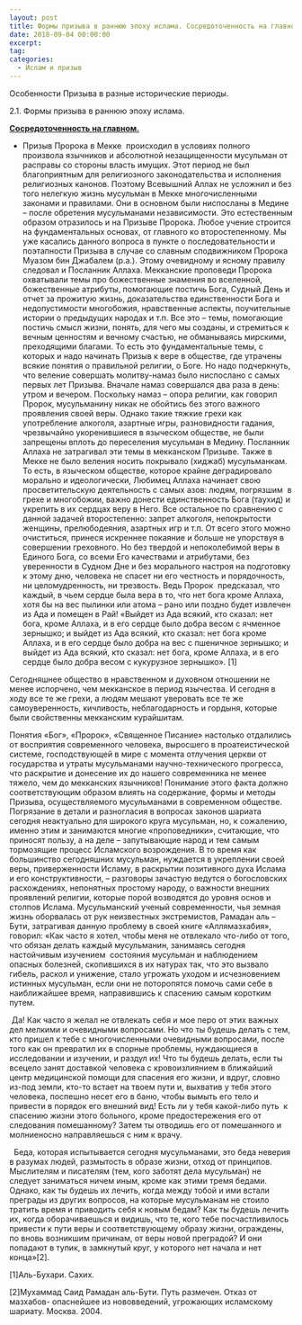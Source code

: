 ```yaml
---
layout: post
title: Формы призыва в раннюю эпоху ислама. Сосредоточенность на главном.
date: 2018-09-04 00:00:00
excerpt:
tag:
categories:
  - Ислам и призыв
---
```


Особенности Призыва в разные исторические периоды.

2.1. Формы призыва в раннюю эпоху ислама.

<u><strong>Сосредоточенность на главном.</strong></u>

* Призыв Пророка в Мекке&nbsp; происходил в условиях полного произвола язычников и абсолютной незащищенности мусульман от расправы со стороны власть имущих. Этот период не был благоприятным для религиозного законодательства и исполнения религиозных канонов. Поэтому Всевышний Аллах не усложнил и без того нелегкую жизнь мусульман в Мекке многочисленными законами и правилами. Они в основном были ниспосланы в Медине – после обретения мусульманами независимости. Это естественным образом отразилось и на Призыве Пророка. Любое учение строится на фундаментальных основах, от главного ко второстепенному. Мы уже касались данного вопроса в пункте о последовательности и поэтапности Призыва в случае со славным сподвижником Пророка Муазом бин Джабалем (р.а.). Этому очевидному и ясному правилу следовал и Посланник Аллаха. Мекканские проповеди Пророка охватывали темы про божественные знамения во вселенной, божественные атрибуты, помогающие постичь Бога, Судный День и отчет за прожитую жизнь, доказательства единственности Бога и недопустимости многобожия, нравственные аспекты, поучительные истории о предыдущих народах и т.п. Все это – темы, помогающие постичь смысл жизни, понять, для чего мы созданы, и стремиться к вечным ценностям и вечному счастью, не обманываясь мирскими, преходящими благами. То есть это фундаментальные темы, с которых и надо начинать Призыв к вере в обществе, где утрачены всякие понятия о правильной религии, о Боге. Но надо подчеркнуть, что веление совершать молитву-намаз было ниспослано с самых первых лет Призыва. Вначале намаз совершался два раза в день: утром и вечером. Поскольку намаз – опора религии, как говорил Пророк, мусульманину никак не обойтись без этого важного проявления своей веры. Однако такие тяжкие грехи как употребление алкоголя, азартные игры, разновидности гадания, чрезвычайно укоренившиеся в языческом обществе, не были запрещены вплоть до переселения мусульман в Медину. Посланник Аллаха не затрагивал эти темы в мекканском Призыве. Также в Мекке не было веления носить покрывало (хиджаб) мусульманкам. То есть, в языческом обществе, которое крайне деградировало морально и идеологически, Любимец Аллаха начинает свою просветительскую деятельность с самых азов: людям, погрязшим &nbsp;в грехе и многобожии, важно донести единственность Бога (таухид) и укрепить в их сердцах веру в Него. Все остальное по сравнению с данной задачей второстепенно: запрет алкоголя, непокрытости женщины, прелюбодеяния, азартных игр и т.п. От всего этого можно очиститься, принеся искреннее покаяние и больше не упорствуя в совершении греховного. Но без твердой и непоколебимой веры в Единого Бога, со всеми Его качествами и атрибутами, без уверенности в Судном Дне и без морального настроя на подготовку к этому дню, человека не спасет ни его честность и порядочность, ни целомудренность, ни трезвость. Ведь Пророк&nbsp; предсказал, что каждый, в чьем сердце была вера в то, что нет бога кроме Аллаха,&nbsp; хотя бы на вес пылинки или атома – рано или поздно будет извлечен из Ада и помещен в Рай! &laquo;Выйдет из Ада всякий, кто сказал: нет бога, кроме Аллаха, и в его сердце было добра весом с ячменное зернышко; и выйдет из Ада всякий, кто сказал: нет бога кроме Аллаха, и в его сердце было добра на вес с пшеничное зернышко; и выйдет из Ада всякий, кто сказал: нет бога, кроме Аллаха, и в его сердце было добра весом с кукурузное зернышко&raquo;. [1]

Сегодняшнее общество в нравственном и духовном отношении не менее испорчено, чем мекканское в период язычества. И сегодня в ходу все те же грехи, а людям мешают уверовать все те же самоуверенность, кичливость, неблагодарность и гордыня, которые были свойственны мекканским курайшитам.

Понятия &laquo;Бог&raquo;, &laquo;Пророк&raquo;, &laquo;Священное Писание&raquo; настолько отдалились от восприятия современного человека, выросшего в проатеистической системе, господствующей в мире с момента отлучения церкви от государства и утраты мусульманами научно-технического прогресса, что раскрытие и донесение их до нашего современника не менее тяжело, чем до мекканских язычников! Понимание этого факта должно соответствующим образом влиять на содержание, формы и методы Призыва, осуществляемого мусульманами в современном обществе. Погрязание в детали и разногласия в вопросах законов шариата сегодня неактуально для широкого круга мусульман, но, к сожалению, именно этим и занимаются многие &laquo;проповедники&raquo;, считающие, что приносят пользу, а на деле – запутывающие народ и тем самым тормозящие процесс Исламского возрождения. В то время как большинство сегодняшних мусульман, нуждается в укреплении своей веры, приверженности Исламу, в раскрытии позитивного духа Ислама и его конструктивности, – разговоры зачастую ведутся о богословских расхождениях, непонятных простому народу, о важности внешних проявлений религии, которые порой возводятся до уровня основ и столпов Ислама. Мусульманский ученый современности, чья земная жизнь оборвалась от рук неизвестных экстремистов, Рамадан аль – Бути, затрагивая данную проблему в своей книге &laquo;Аллямазхабия&raquo;, говорил: &laquo;Как часто я хотел, чтобы меня не отвлекало что-либо от того, что обязан делать каждый мусульманин, занимаясь сегодня настойчивым изучением&nbsp; состояния мусульман и наблюдением опасных болезней, скопившихся в их натурах так, что это вызвало гибель, раскол и унижение, стало угрожать уходом и исчезновением истинных мусульман, если они не поторопятся помочь сами себе в наиближайшее время, направившись к спасению самым коротким путем.

&nbsp;Да! Как часто я желал не отвлекать себя и мое перо от этих важных дел мелкими и очевидными вопросами. Но что ты будешь делать с тем, кто пришел к тебе с многочисленными очевидными вопросами, после того как он превратил их в спорные проблемы, нуждающиеся в исследовании и изучении, и раздул их! Что ты будешь делать, если ты всецело занят доставкой человека с кровоизлиянием в ближайший центр медицинской помощи для спасения его жизни, и вдруг, словно из-под земли, кто-то встает на твоем пути и, выхватив у тебя этого человека, поспешно несет его в баню, чтобы вымыть его тело и привести в порядок его внешний вид! Есть ли у тебя какой-либо путь&nbsp; к спасению жизни этого больного, кроме предостережения его от следования помешанному? Затем ты отводишь его от помешанного и молниеносно направляешься с ним к врачу.

&nbsp; Беда, которая испытывается сегодня мусульманами, это беда неверия в разумах людей, размытость в образе жизни, отход от принципов. Мыслителям и писателям (тем, кого заботят дела мусульман) не следует заниматься ничем иным, кроме как этими тремя бедами. Однако, как ты будешь их лечить, когда между тобой и ими встали преграды из других вопросов, на которые мусульманам не стоило тратить время и приводить себя к новым бедам? Как ты будешь лечить их, когда оборачиваешься и видишь, что те, кого тебе посчастливилось привести к пути веры и соответствующему образу жизни, ограждены, по вновь возникшим причинам, от веры новой преградой? И они попадают в тупик, в замкнутый круг, у которого нет начала и нет конца&raquo;[2].

[1]Аль-Бухари. Сахих.

[2]Мухаммад Саид Рамадан аль-Бути. Путь размечен. Отказ от мазхабов- опаснейшее из нововведений, угрожающих исламскому шариату. Москва. 2004.